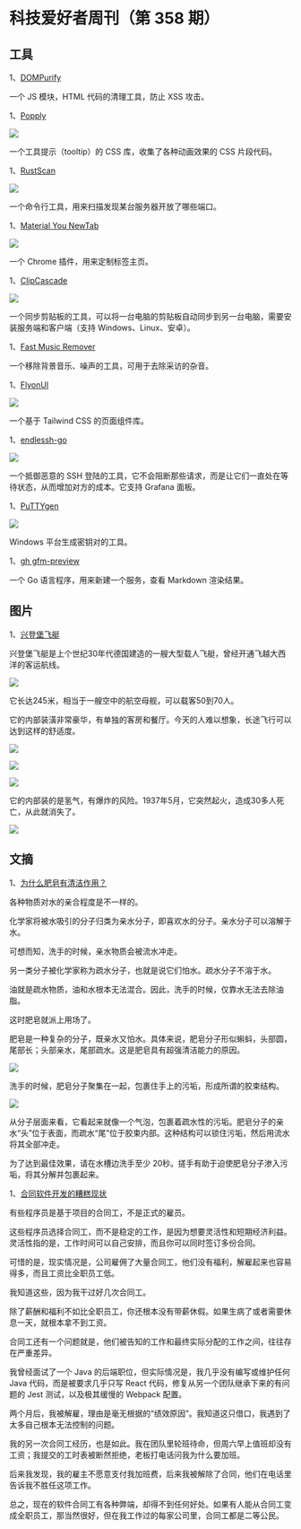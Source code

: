 # 科技爱好者周刊（第 358 期）

## 工具

1、[DOMPurify](https://github.com/cure53/DOMPurify)

一个 JS 模块，HTML 代码的清理工具，防止 XSS 攻击。

1、[Popply](https://github.com/JhojanGgarcia/PopplyLibrary)

![](https://cdn.beekka.com/blogimg/asset/202407/bg2024070403.webp)

一个工具提示（tooltip）的 CSS 库，收集了各种动画效果的 CSS 片段代码。

1、[RustScan](https://github.com/RustScan/RustScan)

![](https://cdn.beekka.com/blogimg/asset/202308/bg2023082609.webp)

一个命令行工具，用来扫描发现某台服务器开放了哪些端口。

1、[Material You NewTab](https://github.com/XengShi/materialYouNewTab)

![](https://cdn.beekka.com/blogimg/asset/202410/bg2024100501.webp)

一个 Chrome 插件，用来定制标签主页。

1、[ClipCascade](https://github.com/Sathvik-Rao/ClipCascade)

![](https://cdn.beekka.com/blogimg/asset/202410/bg2024100503.webp)

一个同步剪贴板的工具，可以将一台电脑的剪贴板自动同步到另一台电脑，需要安装服务端和客户端（支持 Windows、Linux、安卓）。

1、[Fast Music Remover](https://github.com/omeryusufyagci/fast-music-remover)

一个移除背景音乐、噪声的工具，可用于去除采访的杂音。

1、[FlyonUI](https://flyonui.com/)

![](https://cdn.beekka.com/blogimg/asset/202410/bg2024100504.webp)

一个基于 Tailwind CSS 的页面组件库。

1、[endlessh-go](https://github.com/shizunge/endlessh-go)

![](https://cdn.beekka.com/blogimg/asset/202403/bg2024032905.webp)

一个抵御恶意的 SSH 登陆的工具，它不会阻断那些请求，而是让它们一直处在等待状态，从而增加对方的成本。它支持 Grafana 面板。

1、[PuTTYgen](https://puttykeyinfo.com/)

![](https://cdn.beekka.com/blogimg/asset/202403/bg2024033001.webp)

Windows 平台生成密钥对的工具。

1、[gh gfm-preview](https://github.com/thiagokokada/gh-gfm-preview)

一个 Go 语言程序，用来新建一个服务，查看 Markdown 渲染结果。

## 图片

1、[兴登堡飞艇](https://rarehistoricalphotos.com/hindenburg-interior-photos/)

兴登堡飞艇是上个世纪30年代德国建造的一艘大型载人飞艇，曾经开通飞越大西洋的客运航线。

![](https://cdn.beekka.com/blogimg/asset/202409/bg2024090801.webp)

它长达245米，相当于一艘空中的航空母舰，可以载客50到70人。

它的内部装潢非常豪华，有单独的客房和餐厅。今天的人难以想象，长途飞行可以达到这样的舒适度。

![](https://cdn.beekka.com/blogimg/asset/202409/bg2024090802.webp)

![](https://cdn.beekka.com/blogimg/asset/202409/bg2024090803.webp)

![](https://cdn.beekka.com/blogimg/asset/202409/bg2024090804.webp)

它的内部装的是氢气，有爆炸的风险。1937年5月，它突然起火，造成30多人死亡，从此就消失了。

![](https://cdn.beekka.com/blogimg/asset/202409/bg2024090805.webp)

## 文摘

1、[为什么肥皂有清洁作用？](https://theconversation.com/how-does-soap-keep-you-clean-a-chemist-explains-the-science-of-soap-247559)

各种物质对水的亲合程度是不一样的。

化学家将被水吸引的分子归类为亲水分子，即喜欢水的分子。亲水分子可以溶解于水。

可想而知，洗手的时候，亲水物质会被流水冲走。

另一类分子被化学家称为疏水分子，也就是说它们怕水。疏水分子不溶于水。

油就是疏水物质，油和水根本无法混合。因此，洗手的时候，仅靠水无法去除油脂。

这时肥皂就派上用场了。

肥皂是一种复杂的分子，既亲水又怕水。具体来说，肥皂分子形似蝌蚪，头部圆，尾部长；头部亲水，尾部疏水。这是肥皂具有超强清洁能力的原因。

![](https://cdn.beekka.com/blogimg/asset/202504/bg2025043005.webp)

洗手的时候，肥皂分子聚集在一起，包裹住手上的污垢，形成所谓的胶束结构。

![](https://cdn.beekka.com/blogimg/asset/202504/bg2025043006.webp)

从分子层面来看，它看起来就像一个气泡，包裹着疏水性的污垢。肥皂分子的亲水“头”位于表面，而疏水“尾”位于胶束内部。这种结构可以锁住污垢，然后用流水将其全部冲走。

为了达到最佳效果，请在水槽边洗手至少 20秒。搓手有助于迫使肥皂分子渗入污垢，将其分解并包裹起来。

1、[合同软件开发的糟糕现状](https://smustafa.blog/2025/04/30/the-abysmal-state-of-contract-software-development/)

有些程序员是基于项目的合同工，不是正式的雇员。

这些程序员选择合同工，而不是稳定的工作，是因为想要灵活性和短期经济利益。灵活性指的是，工作时间可以自己安排，而且你可以同时签订多份合同。

可惜的是，现实情况是，公司雇佣了大量合同工，他们没有福利，解雇起来也容易得多，而且工资比全职员工低。

我知道这些，因为我干过好几次合同工。

除了薪酬和福利不如比全职员工，你还根本没有带薪休假。如果生病了或者需要休息一天，就根本拿不到工资。

合同工还有一个问题就是，他们被告知的工作和最终实际分配的工作之间，往往存在严重差异。

我曾经面试了一个 Java 的后端职位，但实际情况是，我几乎没有编写或维护任何 Java 代码，而是被要求几乎只写 React 代码，修复从另一个团队继承下来的有问题的 Jest 测试，以及极其缓慢的 Webpack 配置。

两个月后，我被解雇，理由是毫无根据的“绩效原因”。我知道这只借口，我遇到了太多自己根本无法控制的问题。

我的另一次合同工经历，也是如此。我在团队里轮班待命，但周六早上值班却没有工资；我提交的工时表被断然拒绝，老板打电话问我为什么要加班。

后来我发现，我的雇主不愿意支付我加班费，后来我被解除了合同，他们在电话里告诉我不胜任这项工作。

总之，现在的软件合同工有各种弊端，却得不到任何好处。如果有人能从合同工变成全职员工，那当然很好，但在我工作过的每家公司里，合同工都是二等公民。

